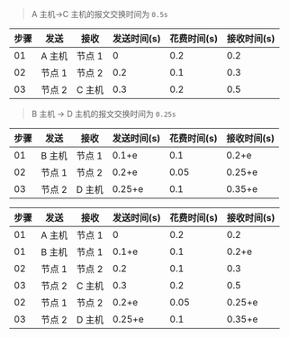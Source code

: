 > A 主机->C 主机的报文交换时间为 `0.5s`

| 步骤 | 发送   | 接收   | 发送时间(s) | 花费时间(s) | 接收时间(s) |
| ---- | ------ | ------ | ----------- | ----------- | ----------- |
| 01   | A 主机 | 节点 1 | 0           | 0.2         | 0.2         |
| 02   | 节点 1 | 节点 2 | 0.2         | 0.1         | 0.3         |
| 03   | 节点 2 | C 主机 | 0.3         | 0.2         | 0.5         |

> B 主机 -> D 主机的报文交换时间为 `0.25s`

| 步骤 | 发送   | 接收   | 发送时间(s) | 花费时间(s) | 接收时间(s) |
| ---- | ------ | ------ | ----------- | ----------- | ----------- |
| 01   | B 主机 | 节点 1 | 0.1+e       | 0.1         | 0.2+e       |
| 02   | 节点 1 | 节点 2 | 0.2+e       | 0.05        | 0.25+e      |
| 03   | 节点 2 | D 主机 | 0.25+e      | 0.1         | 0.35+e      |

| 步骤 | 发送   | 接收   | 发送时间(s) | 花费时间(s) | 接收时间(s) |
| ---- | ------ | ------ | ----------- | ----------- | ----------- |
| 01   | A 主机 | 节点 1 | 0           | 0.2         | 0.2         |
| 01   | B 主机 | 节点 1 | 0.1+e       | 0.1         | 0.2+e       |
| 02   | 节点 1 | 节点 2 | 0.2         | 0.1         | 0.3         |
| 03   | 节点 2 | C 主机 | 0.3         | 0.2         | 0.5         |
| 02   | 节点 1 | 节点 2 | 0.2+e       | 0.05        | 0.25+e      |
| 03   | 节点 2 | D 主机 | 0.25+e      | 0.1         | 0.35+e      |
